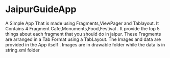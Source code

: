 # JaipurGuideApp
A Simple App That is made using Fragments,ViewPager and Tablayout.
It Contains 4 Fragment Cafe,Monuments,Food,Festival .
It provide the top 5 things about each fragment that you should do in jaipur.
These Fragments are arranged in a Tab Format using a TabLayout.
The Images and data are provided in the App itself .
Images are in drawable folder while the data is in string.xml folder

